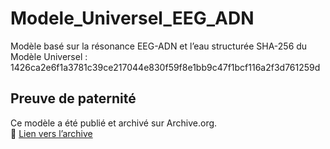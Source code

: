 # Modele_Universel_EEG_ADN
Modèle basé sur la résonance EEG-ADN et l’eau structurée
SHA-256 du Modèle Universel : 1426ca2e6f1a3781c39ce217044e830f59f8e1bb9c47f1bcf116a2f3d761259d
## Preuve de paternité
Ce modèle a été publié et archivé sur Archive.org.  
🔗 [Lien vers l’archive](https://archive.org/details/texte_202503)
